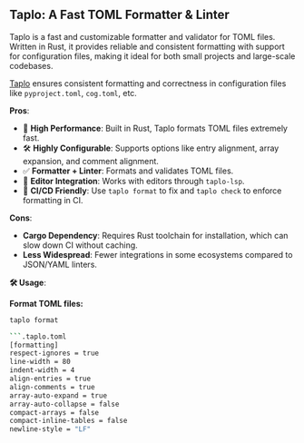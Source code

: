 ## Taplo: A Fast TOML Formatter & Linter

Taplo is a fast and customizable formatter and validator for TOML files. Written in Rust, it provides reliable and consistent formatting with support for configuration files, making it ideal for both small projects and large-scale codebases.

[Taplo](https://taplo.tamasfe.dev/) ensures consistent formatting and correctness in configuration files like `pyproject.toml`, `cog.toml`, etc.

**Pros**:

- 🚀 **High Performance**: Built in Rust, Taplo formats TOML files extremely fast.
- 🛠 **Highly Configurable**: Supports options like entry alignment, array expansion, and comment alignment.
- ✅ **Formatter + Linter**: Formats and validates TOML files.
- 🧩 **Editor Integration**: Works with editors through `taplo-lsp`.
- 🤖 **CI/CD Friendly**: Use `taplo format` to fix and `taplo check` to enforce formatting in CI.

**Cons**:
- **Cargo Dependency**: Requires Rust toolchain for installation, which can slow down CI without caching.
- **Less Widespread**: Fewer integrations in some ecosystems compared to JSON/YAML linters.

**🛠 Usage**:

**Format TOML files:**

```bash
taplo format

```.taplo.toml
[formatting]
respect-ignores = true
line-width = 80
indent-width = 4
align-entries = true
align-comments = true
array-auto-expand = true
array-auto-collapse = false
compact-arrays = false
compact-inline-tables = false
newline-style = "LF"
